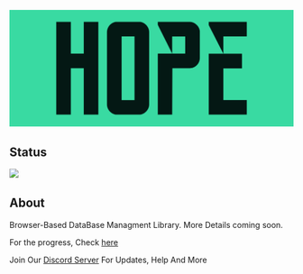 ![](public/logo/cover.png)

## Status

![](https://github.com/ElhamAryanpur/hope/workflows/CI/badge.svg)

## About

Browser-Based DataBase Managment Library. More Details coming soon.

For the progress, Check [here](https://github.com/ElhamAryanpur/Hope/projects/1)

Join Our [Discord Server](https://discord.gg/KcPMNA2) For Updates, Help And More
